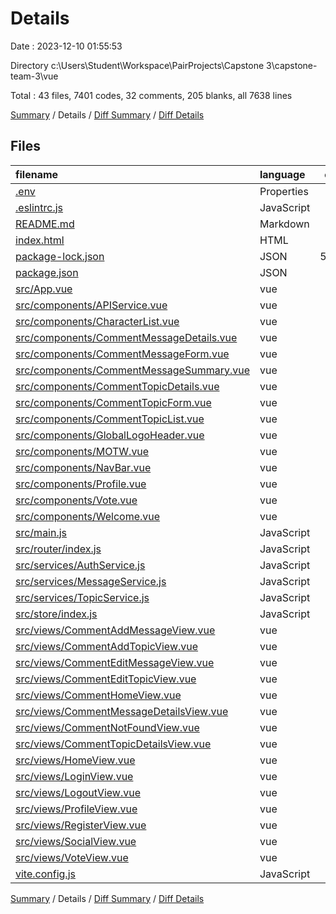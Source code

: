 # Details

Date : 2023-12-10 01:55:53

Directory c:\\Users\\Student\\Workspace\\PairProjects\\Capstone 3\\capstone-team-3\\vue

Total : 43 files,  7401 codes, 32 comments, 205 blanks, all 7638 lines

[Summary](results.md) / Details / [Diff Summary](diff.md) / [Diff Details](diff-details.md)

## Files
| filename | language | code | comment | blank | total |
| :--- | :--- | ---: | ---: | ---: | ---: |
| [.env](/.env) | Properties | 1 | 0 | 1 | 2 |
| [.eslintrc.js](/.eslintrc.js) | JavaScript | 28 | 1 | 1 | 30 |
| [README.md](/README.md) | Markdown | 243 | 0 | 3 | 246 |
| [index.html](/index.html) | HTML | 17 | 1 | 1 | 19 |
| [package-lock.json](/package-lock.json) | JSON | 5,097 | 0 | 1 | 5,098 |
| [package.json](/package.json) | JSON | 27 | 0 | 1 | 28 |
| [src/App.vue](/src/App.vue) | vue | 53 | 0 | 5 | 58 |
| [src/components/APIService.vue](/src/components/APIService.vue) | vue | 40 | 0 | 3 | 43 |
| [src/components/CharacterList.vue](/src/components/CharacterList.vue) | vue | 60 | 0 | 6 | 66 |
| [src/components/CommentMessageDetails.vue](/src/components/CommentMessageDetails.vue) | vue | 86 | 0 | 2 | 88 |
| [src/components/CommentMessageForm.vue](/src/components/CommentMessageForm.vue) | vue | 110 | 0 | 6 | 116 |
| [src/components/CommentMessageSummary.vue](/src/components/CommentMessageSummary.vue) | vue | 38 | 0 | 3 | 41 |
| [src/components/CommentTopicDetails.vue](/src/components/CommentTopicDetails.vue) | vue | 86 | 0 | 3 | 89 |
| [src/components/CommentTopicForm.vue](/src/components/CommentTopicForm.vue) | vue | 127 | 0 | 5 | 132 |
| [src/components/CommentTopicList.vue](/src/components/CommentTopicList.vue) | vue | 37 | 0 | 2 | 39 |
| [src/components/GlobalLogoHeader.vue](/src/components/GlobalLogoHeader.vue) | vue | 3 | 0 | 0 | 3 |
| [src/components/MOTW.vue](/src/components/MOTW.vue) | vue | 42 | 0 | 3 | 45 |
| [src/components/NavBar.vue](/src/components/NavBar.vue) | vue | 29 | 0 | 5 | 34 |
| [src/components/Profile.vue](/src/components/Profile.vue) | vue | 215 | 0 | 13 | 228 |
| [src/components/Vote.vue](/src/components/Vote.vue) | vue | 17 | 0 | 16 | 33 |
| [src/components/Welcome.vue](/src/components/Welcome.vue) | vue | 7 | 0 | 3 | 10 |
| [src/main.js](/src/main.js) | JavaScript | 16 | 9 | 6 | 31 |
| [src/router/index.js](/src/router/index.js) | JavaScript | 118 | 6 | 10 | 134 |
| [src/services/AuthService.js](/src/services/AuthService.js) | JavaScript | 9 | 0 | 5 | 14 |
| [src/services/MessageService.js](/src/services/MessageService.js) | JavaScript | 18 | 0 | 8 | 26 |
| [src/services/TopicService.js](/src/services/TopicService.js) | JavaScript | 21 | 0 | 8 | 29 |
| [src/store/index.js](/src/store/index.js) | JavaScript | 56 | 5 | 6 | 67 |
| [src/views/CommentAddMessageView.vue](/src/views/CommentAddMessageView.vue) | vue | 25 | 0 | 3 | 28 |
| [src/views/CommentAddTopicView.vue](/src/views/CommentAddTopicView.vue) | vue | 24 | 0 | 3 | 27 |
| [src/views/CommentEditMessageView.vue](/src/views/CommentEditMessageView.vue) | vue | 52 | 0 | 4 | 56 |
| [src/views/CommentEditTopicView.vue](/src/views/CommentEditTopicView.vue) | vue | 52 | 0 | 4 | 56 |
| [src/views/CommentHomeView.vue](/src/views/CommentHomeView.vue) | vue | 48 | 0 | 3 | 51 |
| [src/views/CommentMessageDetailsView.vue](/src/views/CommentMessageDetailsView.vue) | vue | 52 | 0 | 3 | 55 |
| [src/views/CommentNotFoundView.vue](/src/views/CommentNotFoundView.vue) | vue | 14 | 0 | 2 | 16 |
| [src/views/CommentTopicDetailsView.vue](/src/views/CommentTopicDetailsView.vue) | vue | 51 | 0 | 3 | 54 |
| [src/views/HomeView.vue](/src/views/HomeView.vue) | vue | 27 | 0 | 4 | 31 |
| [src/views/LoginView.vue](/src/views/LoginView.vue) | vue | 105 | 1 | 9 | 115 |
| [src/views/LogoutView.vue](/src/views/LogoutView.vue) | vue | 11 | 0 | 2 | 13 |
| [src/views/ProfileView.vue](/src/views/ProfileView.vue) | vue | 47 | 2 | 8 | 57 |
| [src/views/RegisterView.vue](/src/views/RegisterView.vue) | vue | 123 | 0 | 9 | 132 |
| [src/views/SocialView.vue](/src/views/SocialView.vue) | vue | 127 | 3 | 3 | 133 |
| [src/views/VoteView.vue](/src/views/VoteView.vue) | vue | 31 | 3 | 16 | 50 |
| [vite.config.js](/vite.config.js) | JavaScript | 11 | 1 | 3 | 15 |

[Summary](results.md) / Details / [Diff Summary](diff.md) / [Diff Details](diff-details.md)